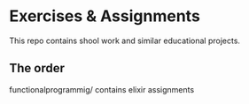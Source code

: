 # Exercises & Assignments
This repo contains shool work and similar educational projects.
## The order
functionalprogrammig/ contains elixir assignments
